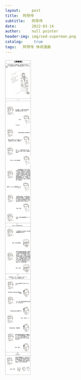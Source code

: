 ```yaml
---
layout:     post
title:	阿导传
subtitle:   阿导传
date:       2022-03-14
author: 	null pointer
header-img: img/sed-superman.png
catalog: 	 true
tags: 	阿导传 休闲漫画
---
```


![AltText](/img/myTeacher/myTeacher.png)